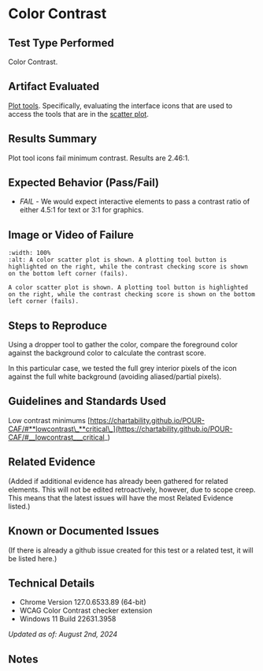 # Color Contrast

## Test Type Performed

Color Contrast.

## Artifact Evaluated

[Plot tools](https://docs.bokeh.org/en/latest/docs/user_guide/interaction/tools.html#ug-interaction-tools). Specifically, evaluating the interface icons that are used to access the tools that are in the [scatter plot](https://quansight-labs.github.io/bokeh-a11y-audit/#_ts1723552414769).

## Results Summary

Plot tool icons fail minimum contrast. Results are 2.46:1.

## Expected Behavior (Pass/Fail)

- _FAIL_ - We would expect interactive elements to pass a contrast ratio of either 4.5:1 for text or 3:1 for graphics.

## Image or Video of Failure

```{figure} ./assets/plot-tools_color-contrast.png
:width: 100%
:alt: A color scatter plot is shown. A plotting tool button is highlighted on the right, while the contrast checking score is shown on the bottom left corner (fails).

A color scatter plot is shown. A plotting tool button is highlighted on the right, while the contrast checking score is shown on the bottom left corner (fails).
```

## Steps to Reproduce

Using a dropper tool to gather the color, compare the foreground color against the background color to calculate the contrast score.

In this particular case, we tested the full grey interior pixels of the icon against the full white background (avoiding aliased/partial pixels).

## Guidelines and Standards Used

Low contrast minimums [https://chartability.github.io/POUR-CAF/#**lowcontrast\_**critical\_](https://chartability.github.io/POUR-CAF/#__lowcontrast___critical_)

## Related Evidence

(Added if additional evidence has already been gathered for related elements. This will not be edited retroactively, however, due to scope creep. This means that the latest issues will have the most Related Evidence listed.)

## Known or Documented Issues

(If there is already a github issue created for this test or a related test, it will be listed here.)

## Technical Details

- Chrome Version 127.0.6533.89 (64-bit)
- WCAG Color Contrast checker extension
- Windows 11 Build 22631.3958

_Updated as of: August 2nd, 2024_

## Notes

<!-- A seasoned SR (screen reader) user could have the knowledge to navigate and explore webpages and graphs with more nuance, whether through manual mode switching, certain key shortcuts, etc. These tests are done by a sighted user with the SR’s default options and performed as if a new or beginner user is interacting with these elements. We would expect that all users could be able to navigate smoothly, regardless of experience levels.  -->
